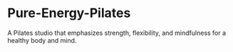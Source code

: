 # Pure-Energy-Pilates
A Pilates studio that emphasizes strength, flexibility, and mindfulness for a healthy body and mind.
